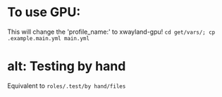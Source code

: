# To use GPU:
This will change the 'profile_name:' to xwayland-gpu!
`cd get/vars/; cp .example.main.yml main.yml`

# alt: Testing by hand
Equivalent to `roles/.test/by hand/files`

